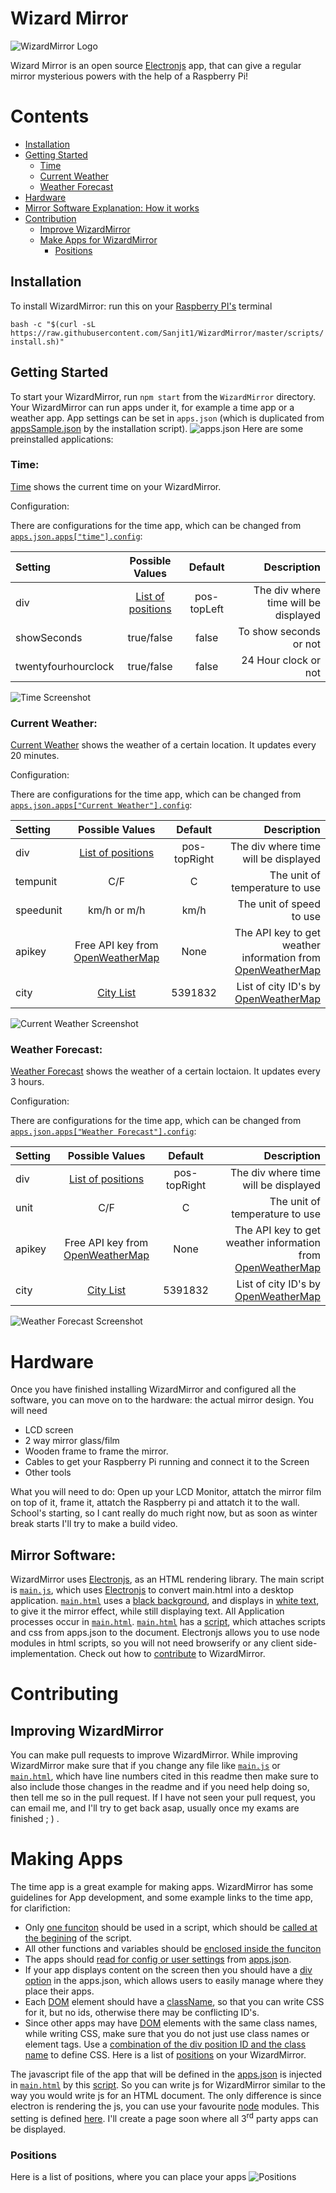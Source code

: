# Wizard Mirror
![WizardMirror Logo](img/logo.png)


Wizard Mirror is an open source [Electronjs](https://electronjs.org) app, that can give a regular mirror mysterious powers with the help of a Raspberry Pi!

# Contents

- [Installation](#installation) 
- [Getting Started](#getting-started)  
	- [Time](#time)
	- [Current Weather](#current-weather)
	- [Weather Forecast](#weather-forecast)
- [Hardware](#hardware)
- [Mirror Software Explanation: How it works](#mirror-software)
- [Contribution](#Contributing)
	- [Improve WizardMirror](#improving-wizardmirror)
	- [Make Apps for WizardMirror](#making-apps)
		- [Positions](#positions)


## Installation

To install WizardMirror: run this on your [Raspberry PI's](https://www.raspberrypi.org/) terminal

`bash -c "$(curl -sL https://raw.githubusercontent.com/Sanjit1/WizardMirror/master/scripts/install.sh)"`

## Getting Started

To start your WizardMirror, run `npm start` from the `WizardMirror` directory. Your WizardMirror can run apps under it, for example a time app or a weather app. App settings can be set in `apps.json` (which is duplicated from [appsSample.json](appsSample.json) by the installation script).
![apps.json](apps.json.png)
Here are some preinstalled applications:

### Time:
[Time](apps/time) shows the current time on your WizardMirror.

Configuration:

There are configurations for the time app, which can be changed from [`apps.json.apps["time"].config`](appsSample.json#L30):

| Setting| Possible Values| Default| Description |
| :---        |    :----:   |    :----:   |          ---: |
| div | [List of positions](#positions)| pos-topLeft  | The div where time will be displayed|
| showSeconds| true/false | false | To show seconds or not | 
| twentyfourhourclock| true/false | false | 24 Hour clock or not|

![Time Screenshot](apps/time/timeScreenshot.png) 
### Current Weather:
[Current Weather](apps/weather) shows the weather of a certain location. It updates every 20 minutes.

Configuration:

There are configurations for the time app, which can be changed from [`apps.json.apps["Current Weather"].config`](appsSample.json#L7):

| Setting| Possible Values| Default| Description |
| :---        |    :----:   |    :----:   |          ---: |
| div | [List of positions](#positions)| pos-topRight  | The div where time will be displayed|
| tempunit| C/F | C | The unit of temperature to use|
| speedunit| km/h or m/h | km/h | The unit of speed to use | 
| apikey| Free API key from [OpenWeatherMap](https://openweathermap.org/api) | None | The API key to get weather information from [OpenWeatherMap](https://openweathermap.org/api) |
| city| [City List](http://bulk.openweathermap.org/sample/city.list.json.gz) | 5391832 | List of city ID's by [OpenWeatherMap](https://openweathermap.org/api)|

![Current Weather Screenshot](apps/weather/currentScreenshot.png)
### Weather Forecast:
[Weather Forecast](apps/weather) shows the weather of a certain loctaion. It updates every 3 hours.

Configuration:

There are configurations for the time app, which can be changed from [`apps.json.apps["Weather Forecast"].config`](appsSample.json#L19):

| Setting| Possible Values| Default| Description |
| :---        |    :----:   |    :----:   |          ---: |
| div | [List of positions](#positions)| pos-topRight  | The div where time will be displayed|
| unit| C/F | C | The unit of temperature to use|
| apikey| Free API key from [OpenWeatherMap](https://openweathermap.org/api) | None | The API key to get weather information from [OpenWeatherMap](https://openweathermap.org/api) |
| city| [City List](http://bulk.openweathermap.org/sample/city.list.json.gz) | 5391832 | List of city ID's by [OpenWeatherMap](https://openweathermap.org/api)|

![Weather Forecast Screenshot](apps/weather/forecastScreenshot.png)
# Hardware
Once you have finished installing WizardMirror and configured all the software, you can move on to the hardware: the actual mirror design. 
You will need 
- LCD screen
- 2 way mirror glass/film
- Wooden frame to frame the mirror.
- Cables to get your Raspberry Pi running and connect it to the Screen
- Other tools

What you will need to do:
Open up your LCD Monitor, attatch the mirror film on top of it, frame it, attatch the Raspberry pi and attatch it to the wall. School's starting, so I cant really do much right now, but as soon as winter break starts I'll try to make a build video.

## Mirror Software:
WizardMirror uses [Electronjs](https://electronjs.org), as an HTML rendering library. The main script is [`main.js`](main.js), which uses [Electronjs](https://electronjs.org) to convert main.html into a desktop application. [`main.html`](main.html) uses a [black background](main.css#L2), and displays in [white text](main.css#L3), to give it the mirror effect, while still displaying text. All Application processes occur in [`main.html`](main.html). [`main.html`](main.html) has a [script](main.html#L47), which attaches scripts and css from apps.json to the document. Electronjs allows you to use node modules in html scripts, so you will not need browserify or any client side-implementation.
Check out how to [contribute](#contributing) to WizardMirror.


# Contributing 

## Improving WizardMirror
You can make pull requests to improve WizardMirror. While improving WizardMirror make sure that if you change any file like [`main.js`](main.js) or [`main.html`](main.html), which have line numbers cited in this readme then make sure to also include those changes in the readme and if you need help doing so, then tell me so in the pull request. If I have not seen your pull request, you can email me, and I'll try to get back asap, usually once my exams are finished ; ) . 


# Making Apps
The time app is a great example for making apps. WizardMirror has some guidelines for App development, and some example links to the time app, for clarifiction:
- Only [one funciton](apps/time/time.js#L2) should be used in a script, which should be [called at the begining](apps/time/time.js#L1) of the script. 
- All other functions and variables should be [enclosed inside the funciton](apps/time/time.js#L14)
- The apps should [read for config or user settings](apps/time/time.js#L4) from [apps.json](appsSample.json#L27).
- If your app displays content on the screen then you should have a [div option](appsSample.json#L31) in the apps.json, which allows users to easily manage where they place their apps.
- Each [DOM](https://developer.mozilla.org/en-US/docs/Web/API/Document_Object_Model/Introduction) element should have a [className](apps/time/time.js#L25), so that you can write CSS for it, but no ids, otherwise there may be conflicting ID's.
- Since other apps may have [DOM](https://developer.mozilla.org/en-US/docs/Web/API/Document_Object_Model/Introduction) elements with the same class names, while writing CSS, make sure that you do not just use class names or element tags. Use a [combination of the div position ID and the class name](apps/time/time.css#L1) to define CSS. Here is a list of [positions](#positions) on your WizardMirror.

The javascript file of the app that will be defined in the [apps.json](appsSample.json#L28) is injected in [`main.html`](mian.html) by this [script](mian.html#L47). So you can write js for WizardMirror similar to the way you would write js for an HTML document. The only difference is since electron is rendering the js, you can use your favourite [node](https://nodejs.org/en/about/) modules. This setting is defined [here](main.js#L16). I'll create a page soon where all 3<sup>rd</sup> party apps can be 
displayed.
### Positions
Here is a list of positions, where you can place your apps
![Positions](positions.png)
